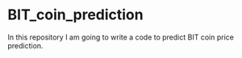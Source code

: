 # BIT_coin_prediction
In this repository I am going to write a code to predict BIT coin price prediction.
